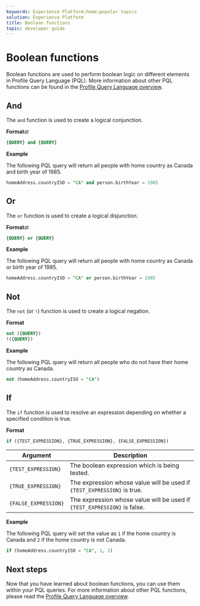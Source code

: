 ```yaml
---
keywords: Experience Platform;home;popular topics
solution: Experience Platform
title: Boolean functions
topic: developer guide
---
```


# Boolean functions

Boolean functions are used to perform boolean logic on different elements in Profile Query Language (PQL).  More information about other PQL functions can be found in the [Profile Query Language overview](./overview.md).

## And

The `and` function is used to create a logical conjunction.

**Format**at

```sql
{QUERY} and {QUERY}
```

**Example**

The following PQL query will return all people with home country as Canada and birth year of 1985.

```sql
homeAddress.countryISO = "CA" and person.birthYear = 1985
```

## Or

The `or` function is used to create a logical disjunction.

**Format**at

```sql
{QUERY} or {QUERY}
```

**Example**

The following PQL query will return all people with home country as Canada or birth year of 1985.

```sql
homeAddress.countryISO = "CA" or person.birthYear = 1985
```

## Not

The `not` (or `!`) function is used to create a logical negation.

**Format**

```sql
not ({QUERY})
!({QUERY})
```

**Example**

The following PQL query will return all people who do not have their home country as Canada.

```sql
not (homeAddress.countryISO = "CA")
```

## If

The `if` function is used to resolve an expression depending on whether a specified condition is true.

**Format**

```sql
if ({TEST_EXPRESSION}, {TRUE_EXPRESSION}, {FALSE_EXPRESSION})
```

| Argument | Description |
| --------- | ----------- |
| `{TEST_EXPRESSION}` | The boolean expression which is being tested. |
| `{TRUE_EXPRESSION}` | The expression whose value will be used if `{TEST_EXPRESSION}` is true. |
| `{FALSE_EXPRESSION}` | The expression whose value will be used if `{TEST_EXPRESSION}` is false. |

**Example**

The following PQL query will set the value as `1` if the home country is Canada and `2` if the home country is not Canada.

```sql
if (homeAddress.countryISO = "CA", 1, 2)
```

## Next steps

Now that you have learned about boolean functions, you can use them within your PQL queries. For more information about other PQL functions, please read the [Profile Query Language overview](./overview.md). 
